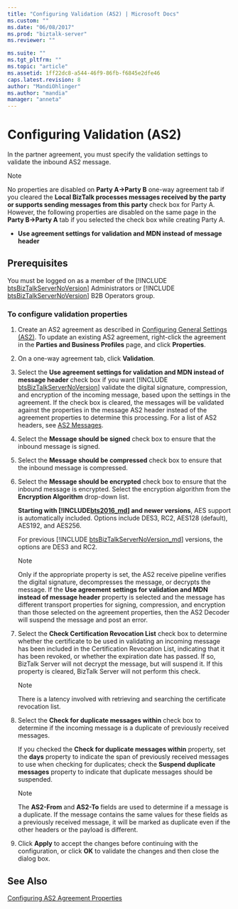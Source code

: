 ```yaml
---
title: "Configuring Validation (AS2) | Microsoft Docs"
ms.custom: ""
ms.date: "06/08/2017"
ms.prod: "biztalk-server"
ms.reviewer: ""

ms.suite: ""
ms.tgt_pltfrm: ""
ms.topic: "article"
ms.assetid: 1ff22dc8-a544-46f9-86fb-f6845e2dfe46
caps.latest.revision: 8
author: "MandiOhlinger"
ms.author: "mandia"
manager: "anneta"
---
```

# Configuring Validation (AS2)
In the partner agreement, you must specify the validation settings to validate the inbound AS2 message.  

> [!NOTE]
>  No properties are disabled on **Party A->Party B** one-way agreement tab if you cleared the **Local BizTalk processes messages received by the party or supports sending messages from this party** check box for Party A. However, the following properties are disabled on the same page in the **Party B->Party A** tab if you selected the check box while creating Party A.  
>   
>  -   **Use agreement settings for validation and MDN instead of message header**  

## Prerequisites  
 You must be logged on as a member of the [!INCLUDE [btsBizTalkServerNoVersion](../includes/btsbiztalkservernoversion-md.md)] Administrators or [!INCLUDE [btsBizTalkServerNoVersion](../includes/btsbiztalkservernoversion-md.md)] B2B Operators group.  

### To configure validation properties  

1. Create an AS2 agreement as described in [Configuring General Settings (AS2)](../core/configuring-general-settings-as2.md). To update an existing AS2 agreement, right-click the agreement in the **Parties and Business Profiles** page, and click **Properties**.  

2. On a one-way agreement tab, click **Validation**.  

3. Select the <strong>Use agreement settings for validation and MDN instead of message header</strong> check box if you want [!INCLUDE [btsBizTalkServerNoVersion](../includes/btsbiztalkservernoversion-md.md)] validate the digital signature, compression, and encryption of the incoming message, based upon the settings in the agreement. If the check box is cleared, the messages will be validated against the properties in the message AS2 header instead of the agreement properties to determine this processing. For a list of AS2 headers, see [AS2 Messages](../core/as2-messages.md).  

4. Select the **Message should be signed** check box to ensure that the inbound message is signed.  

5. Select the **Message should be compressed** check box to ensure that the inbound message is compressed.  

6. Select the **Message should be encrypted** check box to ensure that the inbound message is encrypted. Select the encryption algorithm from the **Encryption Algorithm** drop-down list. 

   <strong>Starting with <!-- BEGIN ERROR INCLUDE: Unable to resolve [!INCLUDE[bts2016_md](../includes/bts2016-md.md)]: Path(D:/a/1/s/target_repo/biztalk/core/configuring-validation-as2.md) contains invalid char.
   Parameter name: path -->[!INCLUDE[bts2016_md](../includes/bts2016-md.md)]<!--END ERROR INCLUDE --> and newer versions</strong>, AES support is automatically included. Options include DES3, RC2, AES128 (default), AES192, and AES256.

   For previous [!INCLUDE [btsBizTalkServerNoVersion_md](../includes/btsbiztalkservernoversion-md.md)] versions, the options are DES3 and RC2.

   > [!NOTE]
   >  Only if the appropriate property is set, the AS2 receive pipeline verifies the digital signature, decompresses the message, or decrypts the message. If the **Use agreement settings for validation and MDN instead of message header** property is selected and the message has different transport properties for signing, compression, and encryption than those selected on the agreement properties, then the AS2 Decoder will suspend the message and post an error.  

7. Select the **Check Certification Revocation List** check box to determine whether the certificate to be used in validating an incoming message has been included in the Certification Revocation List, indicating that it has been revoked, or whether the expiration date has passed. If so, BizTalk Server will not decrypt the message, but will suspend it. If this property is cleared, BizTalk Server will not perform this check.  

   > [!NOTE]
   >  There is a latency involved with retrieving and searching the certificate revocation list.  

8. Select the **Check for duplicate messages within** check box to determine if the incoming message is a duplicate of previously received messages.  

    If you checked the **Check for duplicate messages within** property, set the **days** property to indicate the span of previously received messages to use when checking for duplicates; check the **Suspend duplicate messages** property to indicate that duplicate messages should be suspended.  

   > [!NOTE]
   >  The **AS2-From** and **AS2-To** fields are used to determine if a message is a duplicate. If the message contains the same values for these fields as a previously received message, it will be marked as duplicate even if the other headers or the payload is different.  

9. Click **Apply** to accept the changes before continuing with the configuration, or click **OK** to validate the changes and then close the dialog box.  

## See Also  
 [Configuring AS2 Agreement Properties](../core/configuring-as2-agreement-properties.md)